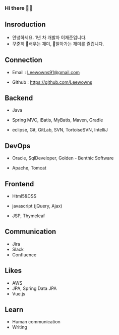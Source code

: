 ### Hi there 👋👋
<!--
**Leewowns/Leewowns** is a ✨ _special_ ✨ repository because its `README.md` (this file) appears on your GitHub profile.

Here are some ideas to get you started:

- 🔭 I’m currently working on ...
- 🌱 I’m currently learning ...
- 👯 I’m looking to collaborate on ...
- 🤔 I’m looking for help with ...
- 💬 Ask me about ...
- 📫 How to reach me: ...
- 😄 Pronouns: ...
- ⚡ Fun fact: ...
- 🏝 
-->
## Insroduction

 *  안녕하세요. 1년 차 개발자 이재준입니다.
 *  꾸준히 🌱배우는 재미, 🌱알아가는 재미를 즐깁니다.
 


## Connection

 * Email : Leewowns91@gmail.com

 * GIthub : https://github.com/Leewowns


## Backend

 * Java

 * Spring MVC, iBatis, MyBatis, Maven, Gradle

 * eclipse, Git, GitLab, SVN, TortoiseSVN, IntelliJ


## DevOps

 * Oracle, SqlDeveloper, Golden - Benthic Software

 * Apache, Tomcat


## Frontend

 * Html5&CSS

 * javascript (jQuery, Ajax)

 * JSP, Thymeleaf


## Communication

 * Jira 
 * Slack 
 * Confluence

## Likes

* AWS
* JPA, Spring Data JPA
* Vue.js

## Learn
- Human communication
- Writing
